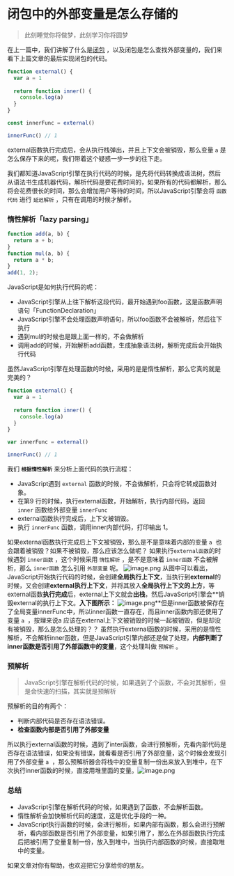 # 闭包中的外部变量是怎么存储的

> 此刻睡觉你将做梦，此刻学习你将圆梦

在上一篇中，我们讲解了什么是[闭包](./闭包.md) ，以及闭包是怎么查找外部变量的，我们来看下上篇文章的最后实现闭包的代码。
```javascript
function external() {
  var a = 1
  
  return function inner() {
    console.log(a)
  }
}

const innerFunc = external()

innerFunc() // 1
```
external函数执行完成后，会从执行栈弹出，并且上下文会被销毁，那么变量 `a` 是怎么保存下来的呢，我们带着这个疑惑一步一步的往下走。

我们都知道JavaScript引擎在执行代码的时候，是先将代码转换成语法树，然后从语法书生成机器代码，解析代码是要花费时间的，如果所有的代码都解析，那么将会花费很长的时间，那么会增加用户等待的时间，所以JavaScript引擎会将 `函数代码` 进行 `延迟解析` ，只有在调用的时候才解析。

### 惰性解析「lazy parsing」
```javascript
function add(a, b) {
  return a + b;
}
function mul(a, b) {
  return a * b;
}
add(1, 2);
```
JavaScript是如何执行代码的呢：

- JavaScript引擎从上往下解析这段代码，最开始遇到foo函数，这是函数声明语句「FunctionDeclaration」
- JavaScript引擎不会处理函数声明语句，所以foo函数不会被解析，然后往下执行
- 遇到mul的时候也是跟上面一样的，不会做解析
- 调用add的时候，开始解析add函数，生成抽象语法树，解析完成后会开始执行代码


虽然JavaScript引擎在处理函数的时候，采用的是是惰性解析，那么它真的就是完美的？
```javascript
function external() {
  var a = 1
  
  return function inner() {
    console.log(a)
  }
}

var innerFunc = external()

innerFunc() // 1
```
我们 **`根据惰性解析`** 来分析上面代码的执行流程：

- JavaScript遇到 `external` 函数的时候，不会做解析，只会将它转成函数对象。
- 在第9 行的时候，执行external函数，开始解析，执行内部代码，返回 `inner` 函数给外部变量 `innerFunc`
- external函数执行完成后，上下文被销毁。
- 执行 `innerFunc` 函数，调用inner内部代码，打印输出 1。


如果external函数执行完成后上下文被销毁，那么是不是意味着内部的变量 `a`  也会跟着被销毁？如果不被销毁，那么应该怎么做呢？
如果执行`external函数`的时候遇到 `inner函数` ，这个时候采用 `惰性解析` ，是不是意味着 `inner函数` 不会被解析，那么 `inner函数` 怎么引用 `外部变量` 呢。
![image.png](https://cdn.nlark.com/yuque/0/2020/png/512535/1590765511031-16bf9de9-af04-48e5-acf1-0c6d32224a56.png#align=left&display=inline&height=269&margin=%5Bobject%20Object%5D&name=image.png&originHeight=538&originWidth=580&size=26465&status=done&style=none&width=290)
从图中可以看出，JavaScript开始执行代码的时候，会创建**全局执行上下文**，当执行到**external**的时候，又会创建**external执行上下文**，并将其放入**全局执行上下文的上方**，等external函数**执行完成**后，external上下文就会**出栈**，然后JavaScript引擎会**销毁external的执行上下文。**入下图所示：**
![image.png](https://cdn.nlark.com/yuque/0/2020/png/512535/1590765857936-7db6bde8-8f1e-4323-94ce-1e09fc8ae1a2.png#align=left&display=inline&height=287&margin=%5Bobject%20Object%5D&name=image.png&originHeight=574&originWidth=1174&size=45220&status=done&style=none&width=587)**但是inner函数被保存在了全局变量innerFunc中，所以inner函数一直存在，而且inner函数内部还使用了变量 `a`  ，按理来说a 应该在external上下文被销毁的时候一起被销毁，但是却没有被销毁，那么是怎么处理的？？
虽然执行external函数的时候，采用的是惰性解析，不会解析inner函数，但是JavaScript引擎内部还是做了处理，**内部判断了inner函数是否引用了外部函数中的变量**，这个处理叫做 `预解析` 。

### 预解析
> JavaScript引擎在解析代码的时候，如果遇到了个函数，不会对其解析，但是会快速的扫描，其实就是预解析


预解析的目的有两个：

- 判断内部代码是否存在语法错误。
- **检查函数内部是否引用了外部变量**

所以执行external函数的时候，遇到了inter函数，会进行预解析，先看内部代码是否存在语法错误，如果没有错误，就看看是否引用了外部变量，这个时候会发现引用了外部变量 `a`  ，那么预解析器会将栈中的变量复制一份出来放入到堆中，在下次执行inner函数的时候，直接用堆里面的变量。![image.png](https://cdn.nlark.com/yuque/0/2020/png/512535/1590767431590-359a1d8b-74d1-49e4-aceb-8d48057fc079.png#align=left&display=inline&height=210&margin=%5Bobject%20Object%5D&name=image.png&originHeight=420&originWidth=2130&size=91576&status=done&style=none&width=1065)

### 总结

- JavaScript引擎在解析代码的时候，如果遇到了函数，不会解析函数。
- 惰性解析会加快解析代码的速度，这是优化手段的一种。
- JavaScript执行函数的时候，会进行解析，如果内部有函数，那么会进行预解析，看内部函数是否引用了外部变量，如果引用了，那么在外部函数执行完成后把被引用了变量复制一份，放入到堆中，当执行内部函数的时候，直接取堆中的变量。


如果文章对你有帮助，也欢迎把它分享给你的朋友。
